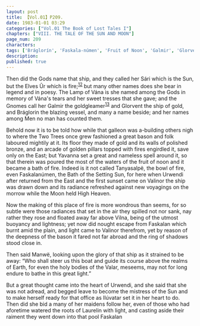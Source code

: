 ```yaml
---
layout: post
title: 【Vol.01】P209.
date: 1983-01-01 03:29
categories: ["Vol.01 The Book of Lost Tales I"]
chapters: ["VIII. THE TALE OF THE SUN AND MOON"]
page_num: 209
characters: 
tags: ['Bráglorín', 'Faskala-númen', 'Fruit of Noon', 'Galmir', 'Glorvent', 'Gnomes', 'High Heaven', 'Ilúvatar', 'Lamp of Vána']
description: 
published: true
---
```


Then did the Gods name that ship, and they called her Sári which is the Sun, but the Elves Ûr which is fire;<SUP>[12]({{site.baseurl}}/vol01-p220)</SUP> but many other names does she bear in legend and in poesy. The Lamp of Vána is she named among the Gods in memory of Vána's tears and her sweet tresses that she gave; and the Gnomes call her Galmir the goldgleamer<SUP>[13]({{site.baseurl}}/vol01-p220)</SUP> and Glorvent the ship of gold, and Bráglorin the blazing vessel, and many a name beside; and her names among Men no man has counted them.

Behold now it is to be told how while that galleon was a-building others nigh to where the Two Trees once grew fashioned a great bason and folk laboured mightily at it. Its floor they made of gold and its walls of polished bronze, and an arcade of golden pillars topped with fires engirdled it, save only on the East; but Yavanna set a great and nameless spell around it, so that therein was poured the most of the waters of the fruit of noon and it became a bath of fire. Indeed is it not called Tanyasalpë, the bowl of fire, even Faskalanúmen, the Bath of the Setting Sun, for here when Urwendi after returned from the East and the first sunset came on Valinor the ship was drawn down and its radiance refreshed against new voyagings on the morrow while the Moon held High Heaven.

Now the making of this place of fire is more wondrous than seems, for so subtle were those radiances that set in the air they spilled not nor sank, nay rather they rose and floated away far above Vilna, being of the utmost buoyancy and lightness; yet now did nought escape from Faskalan which burnt amid the plain, and light came to Valinor therefrom, yet by reason of the deepness of the bason it fared not far abroad and the ring of shadows stood close in.

Then said Manwë, looking upon the glory of that ship as it strained to be away: “Who shall steer us this boat and guide its course above the realms of Earth, for even the holy bodies of the Valar, meseems, may not for long endure to bathe in this great light.”

But a great thought came into the heart of Urwendi, and she said that she was not adread, and begged leave to become the mistress of the Sun and to make herself ready for that office as Ilúvatar set it in her heart to do. Then did she bid a many of her maidens follow her, even of those who had aforetime watered the roots of Laurelin with light, and casting aside their raiment they went down into that pool Faskalan

